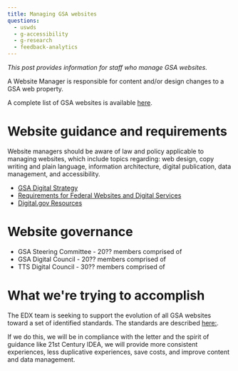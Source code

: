 ```yaml
---
title: Managing GSA websites
questions:
  - uswds
  - g-accessibility
  - g-research
  - feedback-analytics
---
```


_This post provides information for staff who manage GSA websites._

A Website Manager is responsible for content and/or design changes to a GSA web property.

A complete list of GSA websites is available [here](https://docs.google.com/spreadsheets/d/1OBO6g7_OsVBv0vG8WSCI6L2FD_iRh3A7a_6eQWj2zLE/edit#gid=1110367951).

# Website guidance and requirements

Website managers should be aware of law and policy
applicable to managing websites, which include topics regarding:
web design, copy writing and plain language, information architecture,
digital publication, data management, and accessibility.

* [GSA Digital Strategy](https://gsa.gov/digital-strategy)
* [Requirements for Federal Websites and Digital Services](https://digital.gov/resources/checklist-of-requirements-for-federal-digital-services)
* [Digital.gov Resources](https://digital.gov/resources/)

# Website governance

* GSA Steering Committee - 20?? members comprised of
* GSA Digital Council - 20?? members comprised of
* TTS Digital Council - 30?? members comprised of

# What we're trying to accomplish

The EDX team is seeking to support the evolution of all GSA websites toward a set of identified standards.
The standards are described [here:](/another-page-about-what-we-track-for-websites).

If we do this, we will be in compliance with the letter and the spirit of guidance
like 21st Century IDEA, we will provide more consistent experiences, less duplicative experiences,
save costs, and improve content and data management.
